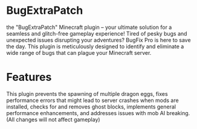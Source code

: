# BugExtraPatch
the "BugExtraPatch" Minecraft plugin – your ultimate solution for a seamless and glitch-free gameplay experience! Tired of pesky bugs and unexpected issues disrupting your adventures? BugFix Pro is here to save the day.
This plugin is meticulously designed to identify and eliminate a wide range of bugs that can plague your Minecraft server.
# Features
This plugin prevents the spawning of multiple dragon eggs, fixes performance errors that might lead to server crashes when mods are installed,
checks for and removes ghost blocks, implements general performance enhancements, and addresses issues with mob AI breaking.
(All changes will not affect gameplay)
